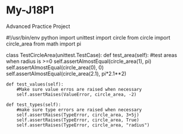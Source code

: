 # My-J18P1
Advanced Practice Project

#!/usr/bin/env python
import unittest
import circle
from circle import circle_area
from math import pi

class TestCircleArea(unittest.TestCase):
    def test_area(self):
        #test areas when radius is >=0
        self.assertAlmostEqual(circle_area(1), pi)
        self.assertAlmostEqual(circle_area(0), 0)
        self.assertAlmostEqual(circle_area(2.1), pi*2.1**2)

    def test_values(self):
        #Make sure value erros are raised when necessary
        self.assertRaises(ValueError, circle_area, -2)

    def test_types(self):
        #make sure type errors are raised when necessary
        self.assertRaises(TypeError, circle_area, 3+5j)
        self.assertRaises(TypeError, circle_area, True)
        self.assertRaises(TypeError, circle_area, "radius")
